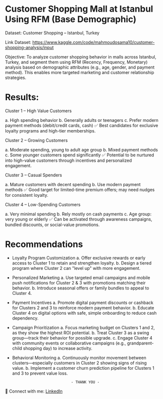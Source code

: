 # Customer Shopping Mall at Istanbul Using RFM (Base Demographic)

Dataset: Customer Shopping – Istanbul, Turkey

Link Dataset: https://www.kaggle.com/code/mahmoudosama10/customer-shopping-analysis/input

Objective:
To analyze customer shopping behavior in malls across Istanbul, Turkey, and segment them using RFM (Recency, Frequency, Monetary) analysis based on demographic attributes (e.g., age, gender, and payment method). This enables more targeted marketing and customer relationship strategies.

# Results:
Cluster 1 – High Value Customers

a. High spending behavior
b. Generally adults or teenagers
c. Prefer modern payment methods (debit/credit cards, cash)
✅ Best candidates for exclusive loyalty programs and high-tier memberships.

Cluster 2 – Growing Customers

a. Moderate spending, young to adult age group
b. Mixed payment methods
c. Some younger customers spend significantly
✅ Potential to be nurtured into high-value customers through incentives and personalized engagement.

Cluster 3 – Casual Spenders

a. Mature customers with decent spending
b. Use modern payment methods
✅ Good target for limited-time premium offers; may need nudges for consistent loyalty.

Cluster 4 – Low-Spending Customers

a. Very minimal spending
b. Rely mostly on cash payments
c. Age group: very young or elderly
✅ Can be activated through awareness campaigns, bundled discounts, or social-value promotions.

# Recommendations
- Loyalty Program Customization
a. Offer exclusive rewards or early access to Cluster 1 to retain and strengthen loyalty.
b. Design a tiered program where Cluster 2 can "level up" with more engagement.
- Personalized Marketing
a. Use targeted email campaigns and mobile push notifications for Cluster 2 & 3 with promotions matching their behavior.
b. Introduce seasonal offers or family bundles to appeal to Cluster 4.
- Payment Incentives
a. Promote digital payment discounts or cashback for Clusters 2 and 3 to reinforce modern payment behavior.
b. Educate Cluster 4 on digital options with safe, simple onboarding to reduce cash dependency.
- Campaign Prioritization
a. Focus marketing budget on Clusters 1 and 2, as they show the highest ROI potential.
b. Treat Cluster 3 as a swing group—track their behavior for possible upgrade.
c. Engage Cluster 4 with community events or collaborative campaigns (e.g., grandparent-child shopping day) to increase activity.
- Behavioral Monitoring
a. Continuously monitor movement between clusters—especially customers in Cluster 2 showing signs of rising value.
b. Implement a customer churn prediction pipeline for Clusters 1 and 3 to prevent value loss.


                                 - THANK YOU -

🔗 Connect with me: [LinkedIn](https://linkedin.com/in/ferdypput)

